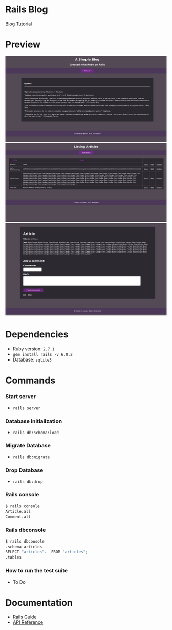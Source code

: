 # Rails Blog 
[Blog Tutorial](https://guides.rubyonrails.org/getting_started.html)

# Preview
![alt text](preview1.png "preview")
![alt text](preview2.png "preview")
![alt text](preview3.png "preview")


# Dependencies
 
- Ruby version: `2.7.1`
- `gem install rails -v 6.0.2` 
- Database: `sqlite3`


# Commands
 
### Start server
- `rails server`

### Database initialization
- `rails db:schema:load`

### Migrate Database
- `rails db:migrate`

### Drop Database
- `rails db:drop`

### Rails console
```sh
$ rails console
Article.all
Comment.all
```

### Rails dbconsole
```sh
$ rails dbconsole
.schema articles
SELECT "articles".- FROM "articles";
.tables
```

### How to run the test suite
- To Do


# Documentation
- [Rails Guide](https://guides.rubyonrails.org/) 
- [API Reference](https://api.rubyonrails.org/v6.0.3.1/)
